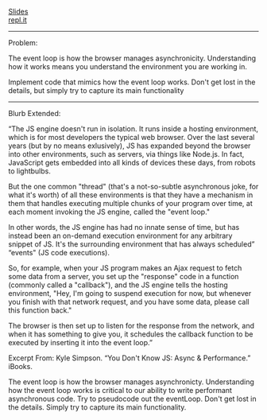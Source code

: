 <a href="http://slides.com/katehumphrey/reacto-7-8#/">Slides</a> <br/>
<a href="https://repl.it/C9mj/0">repl.it</a>

-----

Problem:

The event loop is how the browser manages asynchronicity. Understanding how it works means you understand the environment you are working in.

Implement code that mimics how the event loop works. 
Don't get lost in the details, but simply try to capture its main functionality

-----
Blurb Extended:

“The JS engine doesn't run in isolation. It runs inside a hosting environment, which is for most developers the typical web browser. Over the last several years (but by no means exlusively), JS has expanded beyond the browser into other environments, such as servers, via things like Node.js. In fact, JavaScript gets embedded into all kinds of devices these days, from robots to lightbulbs.

But the one common "thread" (that's a not-so-subtle asynchronous joke, for what it's worth) of all these environments is that they have a mechanism in them that handles executing multiple chunks of your program over time, at each moment invoking the JS engine, called the "event loop."

In other words, the JS engine has had no innate sense of time, but has instead been an on-demand execution environment for any arbitrary snippet of JS. It's the surrounding environment that has always scheduled”
“events" (JS code executions).

So, for example, when your JS program makes an Ajax request to fetch some data from a server, you set up the "response" code in a function (commonly called a "callback"), and the JS engine tells the hosting environment, "Hey, I'm going to suspend execution for now, but whenever you finish with that network request, and you have some data, please call this function back."

The browser is then set up to listen for the response from the network, and when it has something to give you, it schedules the callback function to be executed by inserting it into the event loop.”

Excerpt From: Kyle Simpson. “You Don't Know JS: Async & Performance.” iBooks. 



The event loop is how the browser manages asynchronicty. Understanding how the event loop works is critical to our ability to write performant asynchronous code. 
Try to pseudocode out the eventLoop. Don't get lost in the details. Simply try to capture its main functionality. 